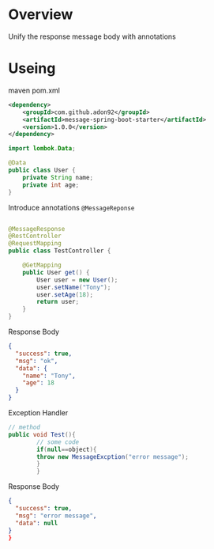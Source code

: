 # Overview

Unify the response message body with annotations

# Useing

maven pom.xml

```xml
<dependency>
    <groupId>com.github.adon92</groupId>
    <artifactId>message-spring-boot-starter</artifactId>
    <version>1.0.0</version>
</dependency>
```

```java
import lombok.Data;

@Data
public class User {
    private String name;
    private int age;
}

```

Introduce annotations `@MessageReponse`

```java

@MessageResponse
@RestController
@RequestMapping
public class TestController {

    @GetMapping
    public User get() {
        User user = new User();
        user.setName("Tony");
        user.setAge(18);
        return user;
    }
}
```

Response Body

```json
{
  "success": true,
  "msg": "ok",
  "data": {
    "name": "Tony",
    "age": 18
  }
}
```

Exception Handler

```java
// method
public void Test(){
        // some code
        if(null==object){
        throw new MessageExcption("error message");
        }
        }
```

Response Body

```json
{
  "success": true,
  "msg": "error message",
  "data": null
}
}
```
